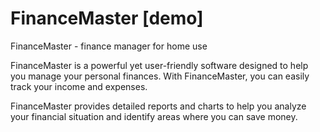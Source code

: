 # FinanceMaster [demo]
FinanceMaster - finance manager for home use

FinanceMaster is a powerful yet user-friendly software designed to help you manage your personal finances. With FinanceMaster, you can easily track your income and expenses.

FinanceMaster provides detailed reports and charts to help you analyze your financial situation and identify areas where you can save money.
